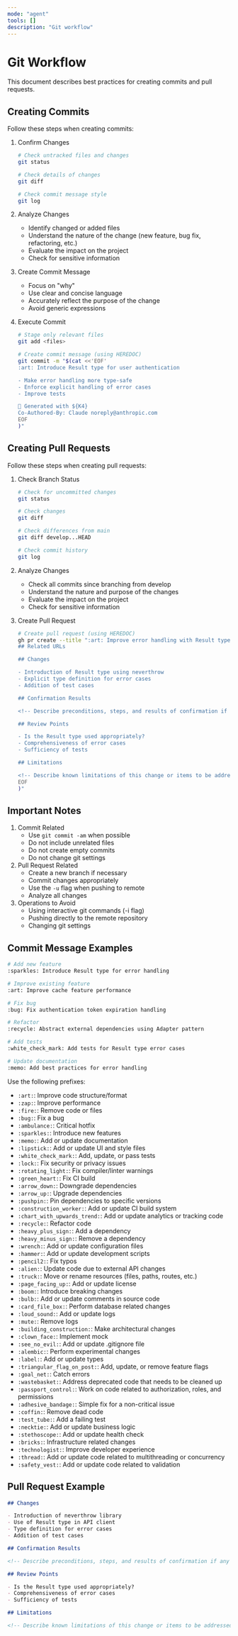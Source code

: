 ```yaml
---
mode: "agent"
tools: []
description: "Git workflow"
---
```


# Git Workflow

This document describes best practices for creating commits and pull requests.

## Creating Commits

Follow these steps when creating commits:

1. Confirm Changes

   ```bash
   # Check untracked files and changes
   git status

   # Check details of changes
   git diff

   # Check commit message style
   git log
   ```

2. Analyze Changes
   - Identify changed or added files
   - Understand the nature of the change (new feature, bug fix, refactoring, etc.)
   - Evaluate the impact on the project
   - Check for sensitive information
3. Create Commit Message
   - Focus on "why"
   - Use clear and concise language
   - Accurately reflect the purpose of the change
   - Avoid generic expressions
4. Execute Commit

   ```bash
   # Stage only relevant files
   git add <files>

   # Create commit message (using HEREDOC)
   git commit -m "$(cat <<'EOF'
   :art: Introduce Result type for user authentication

   - Make error handling more type-safe
   - Enforce explicit handling of error cases
   - Improve tests

   🤖 Generated with ${K4}
   Co-Authored-By: Claude noreply@anthropic.com
   EOF
   )"
   ```

## Creating Pull Requests

Follow these steps when creating pull requests:

1. Check Branch Status

   ```bash
   # Check for uncommitted changes
   git status

   # Check changes
   git diff

   # Check differences from main
   git diff develop...HEAD

   # Check commit history
   git log
   ```

2. Analyze Changes
   - Check all commits since branching from develop
   - Understand the nature and purpose of the changes
   - Evaluate the impact on the project
   - Check for sensitive information
3. Create Pull Request

   ```bash
   # Create pull request (using HEREDOC)
   gh pr create --title ":art: Improve error handling with Result type" --body "$(cat <<'EOF'
   ## Related URLs

   ## Changes

   - Introduction of Result type using neverthrow
   - Explicit type definition for error cases
   - Addition of test cases

   ## Confirmation Results

   <!-- Describe preconditions, steps, and results of confirmation if any -->

   ## Review Points

   - Is the Result type used appropriately?
   - Comprehensiveness of error cases
   - Sufficiency of tests

   ## Limitations

   <!-- Describe known limitations of this change or items to be addressed in a separate PR if any -->
   EOF
   )"
   ```

## Important Notes

1. Commit Related
   - Use `git commit -am` when possible
   - Do not include unrelated files
   - Do not create empty commits
   - Do not change git settings
2. Pull Request Related
   - Create a new branch if necessary
   - Commit changes appropriately
   - Use the `-u` flag when pushing to remote
   - Analyze all changes
3. Operations to Avoid
   - Using interactive git commands (-i flag)
   - Pushing directly to the remote repository
   - Changing git settings

## Commit Message Examples

```bash
# Add new feature
:sparkles: Introduce Result type for error handling

# Improve existing feature
:art: Improve cache feature performance

# Fix bug
:bug: Fix authentication token expiration handling

# Refactor
:recycle: Abstract external dependencies using Adapter pattern

# Add tests
:white_check_mark: Add tests for Result type error cases

# Update documentation
:memo: Add best practices for error handling
```

Use the following prefixes:

- `:art:`: Improve code structure/format
- `:zap:`: Improve performance
- `:fire:`: Remove code or files
- `:bug:`: Fix a bug
- `:ambulance:`: Critical hotfix
- `:sparkles:`: Introduce new features
- `:memo:`: Add or update documentation
- `:lipstick:`: Add or update UI and style files
- `:white_check_mark:`: Add, update, or pass tests
- `:lock:`: Fix security or privacy issues
- `:rotating_light:`: Fix compiler/linter warnings
- `:green_heart:`: Fix CI build
- `:arrow_down:`: Downgrade dependencies
- `:arrow_up:`: Upgrade dependencies
- `:pushpin:`: Pin dependencies to specific versions
- `:construction_worker:`: Add or update CI build system
- `:chart_with_upwards_trend:`: Add or update analytics or tracking code
- `:recycle:`: Refactor code
- `:heavy_plus_sign:`: Add a dependency
- `:heavy_minus_sign:`: Remove a dependency
- `:wrench:`: Add or update configuration files
- `:hammer:`: Add or update development scripts
- `:pencil2:`: Fix typos
- `:alien:`: Update code due to external API changes
- `:truck:`: Move or rename resources (files, paths, routes, etc.)
- `:page_facing_up:`: Add or update license
- `:boom:`: Introduce breaking changes
- `:bulb:`: Add or update comments in source code
- `:card_file_box:`: Perform database related changes
- `:loud_sound:`: Add or update logs
- `:mute:`: Remove logs
- `:building_construction:`: Make architectural changes
- `:clown_face:`: Implement mock
- `:see_no_evil:`: Add or update .gitignore file
- `:alembic:`: Perform experimental changes
- `:label:`: Add or update types
- `:triangular_flag_on_post:`: Add, update, or remove feature flags
- `:goal_net:`: Catch errors
- `:wastebasket:`: Address deprecated code that needs to be cleaned up
- `:passport_control:`: Work on code related to authorization, roles, and permissions
- `:adhesive_bandage:`: Simple fix for a non-critical issue
- `:coffin:`: Remove dead code
- `:test_tube:`: Add a failing test
- `:necktie:`: Add or update business logic
- `:stethoscope:`: Add or update health check
- `:bricks:`: Infrastructure related changes
- `:technologist:`: Improve developer experience
- `:thread:`: Add or update code related to multithreading or concurrency
- `:safety_vest:`: Add or update code related to validation

## Pull Request Example

```markdown
## Changes

- Introduction of neverthrow library
- Use of Result type in API client
- Type definition for error cases
- Addition of test cases

## Confirmation Results

<!-- Describe preconditions, steps, and results of confirmation if any -->

## Review Points

- Is the Result type used appropriately?
- Comprehensiveness of error cases
- Sufficiency of tests

## Limitations

<!-- Describe known limitations of this change or items to be addressed in a separate PR if any -->
```

